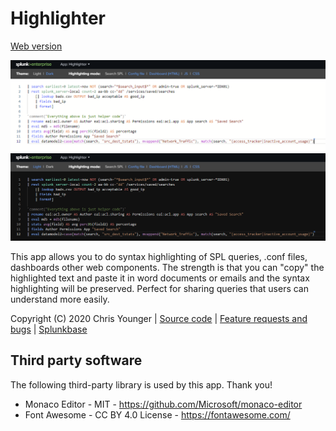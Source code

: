 # Highlighter

[Web version](https://chrisyounger.github.io/highlighter/appserver/static/)

![screenshot_light](static/screenshot_light.png)
![screenshot_dark](static/screenshot_dark.png)

This app allows you to do syntax highlighting of SPL queries, .conf files, dashboards other web components.
The strength is that you can "copy" the highlighted text and paste it in word documents or emails and the 
syntax highlighting will be preserved. Perfect for sharing queries that users can understand more easily.


Copyright (C) 2020 Chris Younger | [Source code](https://github.com/ChrisYounger/highlighter) | [Feature requests and bugs](https://github.com/ChrisYounger/highlighter/issues) | [Splunkbase](https://splunkbase.splunk.com/app/4382/)



  
## Third party software

The following third-party library is used by this app. Thank you!

* Monaco Editor - MIT - https://github.com/Microsoft/monaco-editor
* Font Awesome - CC BY 4.0 License - https://fontawesome.com/
